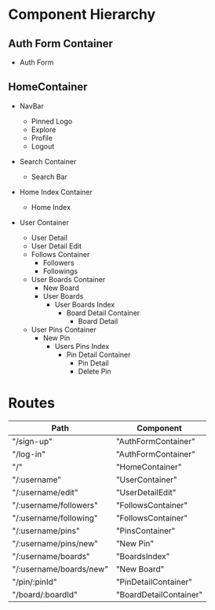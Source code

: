 # Component Hierarchy

## Auth Form Container

+ Auth Form

## HomeContainer

+ NavBar
  + Pinned Logo
  + Explore
  + Profile
  + Logout

+ Search Container
  + Search Bar

+ Home Index Container
  + Home Index

+ User Container
  + User Detail
  + User Detail Edit
  + Follows Container
    + Followers
    + Followings
  + User Boards Container
    + New Board
    + User Boards
      + User Boards Index
        + Board Detail Container
          + Board Detail
  + User Pins Container
    + New Pin
      + Users Pins Index
        + Pin Detail Container
          + Pin Detail
           + Delete Pin

# Routes
Path | Component
----- | -----
"/sign-up" | "AuthFormContainer"
"/log-in" | "AuthFormContainer"
"/" |	"HomeContainer"
"/:username" | "UserContainer"
"/:username/edit" | "UserDetailEdit"
"/:username/followers" | "FollowsContainer"
"/:username/following" | "FollowsContainer"
"/:username/pins" | "PinsContainer"
"/:username/pins/new" | "New Pin"
"/:username/boards" | "BoardsIndex"
"/:username/boards/new" | "New Board"
"/pin/:pinId" | "PinDetailContainer"
"/board/:boardId" | "BoardDetailContainer"
